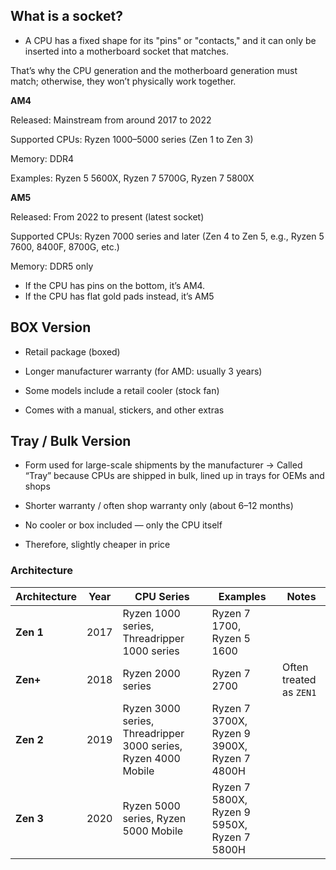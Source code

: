 ## What is a socket?

* A CPU has a fixed shape for its "pins" or "contacts," and it can only be inserted into a motherboard socket that matches.

That’s why the CPU generation and the motherboard generation must match; otherwise, they won’t physically work together.

**AM4**

Released: Mainstream from around 2017 to 2022

Supported CPUs: Ryzen 1000–5000 series (Zen 1 to Zen 3)

Memory: DDR4

Examples: Ryzen 5 5600X, Ryzen 7 5700G, Ryzen 7 5800X


**AM5**

Released: From 2022 to present (latest socket)

Supported CPUs: Ryzen 7000 series and later (Zen 4 to Zen 5, e.g., Ryzen 5 7600, 8400F, 8700G, etc.)

Memory: DDR5 only


* If the CPU has pins on the bottom, it’s AM4.
* If the CPU has flat gold pads instead, it’s AM5


## BOX Version

* Retail package (boxed)

* Longer manufacturer warranty (for AMD: usually 3 years)

* Some models include a retail cooler (stock fan)

* Comes with a manual, stickers, and other extras

## Tray / Bulk Version

* Form used for large-scale shipments by the manufacturer
→ Called “Tray” because CPUs are shipped in bulk, lined up in trays for OEMs and shops

* Shorter warranty / often shop warranty only (about 6–12 months)

* No cooler or box included — only the CPU itself

* Therefore, slightly cheaper in price


### Architecture

| Architecture | Year | CPU Series                                                     | Examples                                    | Notes                   |
| ------------ | ---- | -------------------------------------------------------------- | ------------------------------------------- | ----------------------- |
| **Zen 1**    | 2017 | Ryzen 1000 series, Threadripper 1000 series                    | Ryzen 7 1700, Ryzen 5 1600                  |                         |
| **Zen+**     | 2018 | Ryzen 2000 series                                              | Ryzen 7 2700                                | Often treated as `ZEN1` |
| **Zen 2**    | 2019 | Ryzen 3000 series, Threadripper 3000 series, Ryzen 4000 Mobile | Ryzen 7 3700X, Ryzen 9 3900X, Ryzen 7 4800H |                         |
| **Zen 3**    | 2020 | Ryzen 5000 series, Ryzen 5000 Mobile                           | Ryzen 7 5800X, Ryzen 9 5950X, Ryzen 7 5800H |                         |
